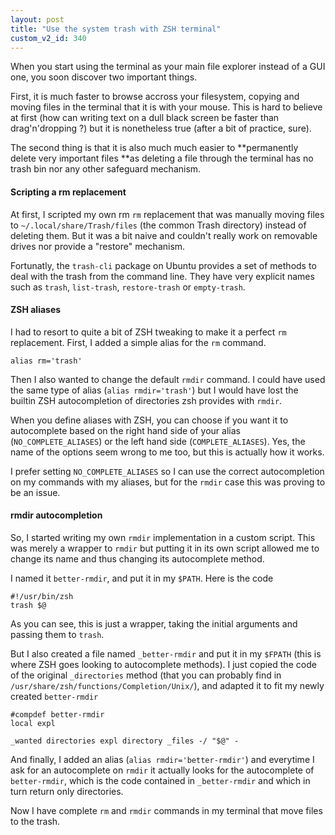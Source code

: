 ```yaml
---
layout: post
title: "Use the system trash with ZSH terminal"
custom_v2_id: 340
---
```


When you start using the terminal as your main file explorer instead of a GUI
one, you soon discover two important things.

First, it is much faster to browse accross your filesystem, copying and moving
files in the terminal that it is with your mouse. This is hard to believe at
first (how can writing text on a dull black screen be faster than
drag'n'dropping ?) but it is nonetheless true (after a bit of practice, sure).

The second thing is that it is also much much easier to **permanently delete
very important files **as deleting a file through the terminal has no trash
bin nor any other safeguard mechanism.

#### Scripting a rm replacement

At first, I scripted my own rm `rm` replacement that was manually moving files
to `~/.local/share/Trash/files` (the common Trash directory) instead of
deleting them. But it was a bit naive and couldn't really work on removable
drives nor provide a "restore" mechanism.

Fortunatly, the `trash-cli` package on Ubuntu provides a set of methods to
deal with the trash from the command line. They have very explicit names such
as `trash`, `list-trash`, `restore-trash` or `empty-trash`.

#### ZSH aliases

I had to resort to quite a bit of ZSH tweaking to make it a perfect `rm`
replacement. First, I added a simple alias for the `rm` command.

    
    alias rm='trash'
    

Then I also wanted to change the default `rmdir` command. I could have used
the same type of alias (`alias rmdir='trash'`) but I would have lost the
builtin ZSH autocompletion of directories zsh provides with `rmdir`.

When you define aliases with ZSH, you can choose if you want it to
autocomplete based on the right hand side of your alias
(`NO_COMPLETE_ALIASES`) or the left hand side (`COMPLETE_ALIASES`). Yes, the
name of the options seem wrong to me too, but this is actually how it works.

I prefer setting `NO_COMPLETE_ALIASES` so I can use the correct autocompletion
on my commands with my aliases, but for the `rmdir` case this was proving to
be an issue.

#### rmdir autocompletion

So, I started writing my own `rmdir` implementation in a custom script. This
was merely a wrapper to `rmdir` but putting it in its own script allowed me to
change its name and thus changing its autocomplete method.

I named it `better-rmdir`, and put it in my `$PATH`. Here is the code

    
    #!/usr/bin/zsh
    trash $@
    

As you can see, this is just a wrapper, taking the initial arguments and
passing them to `trash`.

But I also created a file named `_better-rmdir` and put it in my `$FPATH`
(this is where ZSH goes looking to autocomplete methods). I just copied the
code of the original `_directories` method (that you can probably find in
`/usr/share/zsh/functions/Completion/Unix/`), and adapted it to fit my newly
created `better-rmdir`

    
    #compdef better-rmdir
    local expl
    
    _wanted directories expl directory _files -/ "$@" -
    

And finally, I added an alias (`alias rmdir='better-rmdir'`) and everytime I
ask for an autocomplete on `rmdir` it actually looks for the autocomplete of
`better-rmdir`, which is the code contained in `_better-rmdir` and which in
turn return only directories.

Now I have complete `rm` and `rmdir` commands in my terminal that move files
to the trash.

